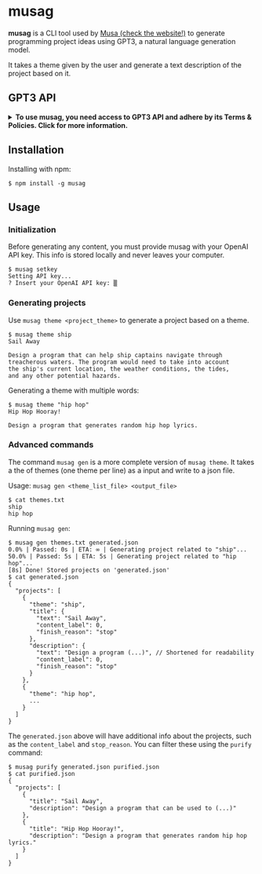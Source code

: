 # musag

**musag** is a CLI tool used by [Musa (check the website!)](https://musa.dikson.xyz) to generate programming project ideas using GPT3, a natural language generation model.

It takes a theme given by the user and generate a text description of the project based on it.

## GPT3 API

<details>
<summary><b>To use musag, you need access to GPT3 API and adhere by its Terms & Policies. Click for more information.</b></summary>

### API Key

In order to generate content, musag uses your GPT3 API key. You can get one by registering an account on [OpenAI's Website](https://openai.com/api/).

### Terms & Policies

To use the OpenAI's GPT3 API, you must follow [OpenAI's API Terms & Policies](https://openai.com/api/policies/terms/). In particular, users are prohibited from knowingly generating — or allowing others to knowingly generate some categories of content, such as **hate, harassment, violence, self-harm, sexual, political, deception and malware**.

To mitigate the possible risks of AI-generated content, OpenAI has set a policy on permitted sharing of generated content. You can read it on [OpenAI's API Sharing & Publication Policy](https://openai.com/api/policies/sharing-publication/).

### Pricing

The API is paid, but new accounts have $18 in credits to spend on the first three months.

Generating projects with musag uses credits. The amount of credits is variable and depend on factors like the length of the theme and generated project.

If you need a rule of thumb, projects on [Musa's website]https://musa.dikson.xyz) used about 85 tokens each, so it costs around $0.005 to be generated.

For more information about pricing, see [OpenAI's API Pricing](https://openai.com/api/pricing/).

</details>

## Installation

Installing with npm:

```console
$ npm install -g musag
```

## Usage

### Initialization

Before generating any content, you must provide musag with your OpenAI API key. This info is stored locally and never leaves your computer.

```console
$ musag setkey
Setting API key...
? Insert your OpenAI API key: ▒
```

### Generating projects

Use `musag theme <project_theme>` to generate a project based on a theme.

```console
$ musag theme ship
Sail Away

Design a program that can help ship captains navigate through
treacherous waters. The program would need to take into account
the ship's current location, the weather conditions, the tides,
and any other potential hazards.
```

Generating a theme with multiple words:

```console
$ musag theme "hip hop"
Hip Hop Hooray!

Design a program that generates random hip hop lyrics.
```

### Advanced commands

The command `musag gen` is a more complete version of `musag theme`.
It takes a the of themes (one theme per line) as a input and write to a json file.

Usage: `musag gen <theme_list_file> <output_file>`

```console
$ cat themes.txt
ship
hip hop
```

Running `musag gen`:

```console
$ musag gen themes.txt generated.json
0.0% | Passed: 0s | ETA: ∞ | Generating project related to "ship"...
50.0% | Passed: 5s | ETA: 5s | Generating project related to "hip hop"...
[8s] Done! Stored projects on 'generated.json'
$ cat generated.json
{
  "projects": [
    {
      "theme": "ship",
      "title": {
        "text": "Sail Away",
        "content_label": 0,
        "finish_reason": "stop"
      },
      "description": {
        "text": "Design a program (...)", // Shortened for readability
        "content_label": 0,
        "finish_reason": "stop"
      }
    },
    {
      "theme": "hip hop",
      ...
    }
  ]
}
```

The `generated.json` above will have additional info about the projects, such as the `content_label` and `stop_reason`. You can filter these using the `purify` command:

```console
$ musag purify generated.json purified.json
$ cat purified.json
{
  "projects": [
    {
      "title": "Sail Away",
      "description": "Design a program that can be used to (...)"
    },
    {
      "title": "Hip Hop Hooray!",
      "description": "Design a program that generates random hip hop lyrics."
    }
  ]
}
```
